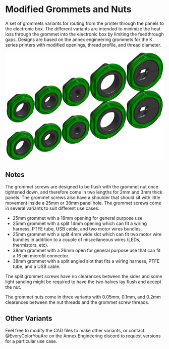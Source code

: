 # Modified Grommets and Nuts

A set of grommets variants for routing from the printer through the panels to the electronic box. The different variants are intended to minimize the heat loss through the grommet into the electronic box by limiting the feedthrough gaps. Designs are based on the annex engineering grommets for the K series printers with modified openings, thread profile, and thread diameter.

![CAD](Images/grommets_cad.png)

## Notes

The grommet screws are designed to be flush with the grommet nut once tightened down, and therefore come in two lengths for 2mm and 3mm thick panels. The grommet screws also have a shoulder that should sit with little movement inside a 25mm or 38mm panel hole. The grommet screws come in several variants to suit different use cases:
- 25mm grommet with a 18mm opening for general purpose use.
- 25mm grommet with a split 14mm opening which can fit a wiring harness, PTFE tube, USB cable, and two motor wires bundles.
- 25mm grommet with a split 4mm wide slot which can fit two motor wire bundles in addition to a couple of miscellaneous wires (LEDs, thermistors, etc).
- 38mm grommet with a 26mm open for general purpose use that can fit a 16 pin microfit connector.
- 38mm grommet with a split angled slot that fits a wiring harness, PTFE tube, and a USB cable.

The split grommet screws have no clearances between the sides and some light sanding might be required to have the two halves lay flush and accept the nut.

The grommet nuts come in three variants with 0.05mm, 0.1mm, and 0.2mm clearances between the nut threads and the grommet screw threads.

## Other Variants
Feel free to modify the CAD files to make other variants, or contact @EveryColorYouAre on the Annex Engineering discord to request versions for a particular use case.